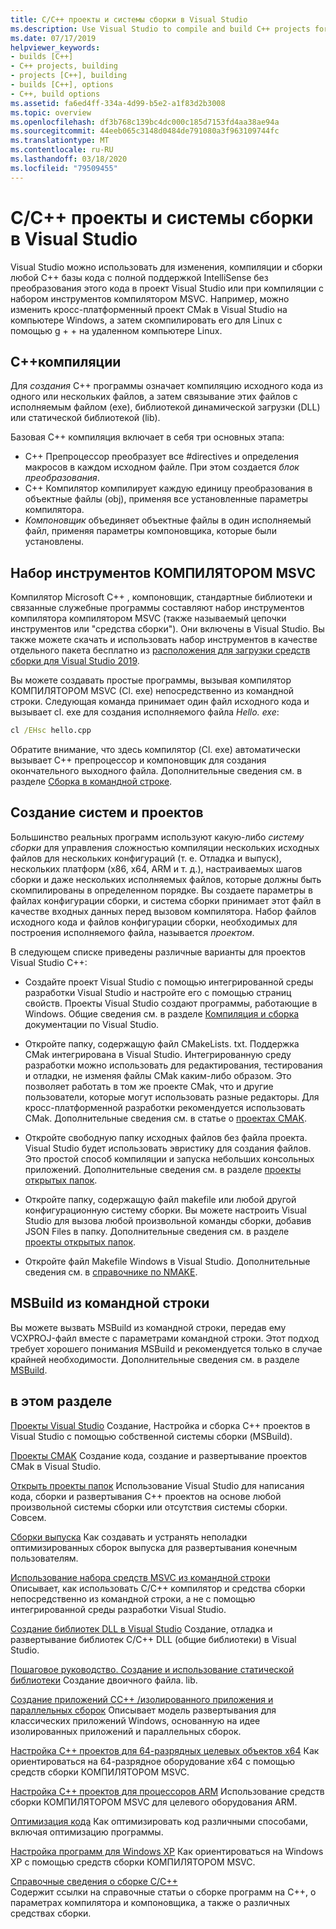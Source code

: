 ```yaml
---
title: C/C++ проекты и системы сборки в Visual Studio
ms.description: Use Visual Studio to compile and build C++ projects for Windows, ARM or Linux based on any project system.
ms.date: 07/17/2019
helpviewer_keywords:
- builds [C++]
- C++ projects, building
- projects [C++], building
- builds [C++], options
- C++, build options
ms.assetid: fa6ed4ff-334a-4d99-b5e2-a1f83d2b3008
ms.topic: overview
ms.openlocfilehash: df3b768c139bc4dc000c185d7153fd4aa38ae94a
ms.sourcegitcommit: 44eeb065c3148d0484de791080a3f963109744fc
ms.translationtype: MT
ms.contentlocale: ru-RU
ms.lasthandoff: 03/18/2020
ms.locfileid: "79509455"
---
```

# <a name="cc-projects-and-build-systems-in-visual-studio"></a>C/C++ проекты и системы сборки в Visual Studio

Visual Studio можно использовать для изменения, компиляции и сборки любой C++ базы кода с полной поддержкой IntelliSense без преобразования этого кода в проект Visual Studio или при компиляции с набором инструментов компилятором MSVC. Например, можно изменить кросс-платформенный проект CMak в Visual Studio на компьютере Windows, а затем скомпилировать его для Linux с помощью g + + на удаленном компьютере Linux.

## <a name="c-compilation"></a>C++компиляции

Для *создания* C++ программы означает компиляцию исходного кода из одного или нескольких файлов, а затем связывание этих файлов с исполняемым файлом (exe), библиотекой динамической загрузки (DLL) или статической библиотекой (lib). 

Базовая C++ компиляция включает в себя три основных этапа:

- C++ Препроцессор преобразует все #directives и определения макросов в каждом исходном файле. При этом создается *блок преобразования*.
- C++ Компилятор компилирует каждую единицу преобразования в объектные файлы (obj), применяя все установленные параметры компилятора.
- *Компоновщик* объединяет объектные файлы в один исполняемый файл, применяя параметры компоновщика, которые были установлены. 

## <a name="the-msvc-toolset"></a>Набор инструментов КОМПИЛЯТОРОМ MSVC

Компилятор Microsoft C++ , компоновщик, стандартные библиотеки и связанные служебные программы составляют набор инструментов компилятора компилятором MSVC (также называемый цепочки инструментов или "средства сборки"). Они включены в Visual Studio. Вы также можете скачать и использовать набор инструментов в качестве отдельного пакета бесплатно из [расположения для загрузки средств сборки для Visual Studio 2019](https://visualstudio.microsoft.com/downloads/#build-tools-for-visual-studio-2019).

Вы можете создавать простые программы, вызывая компилятор КОМПИЛЯТОРОМ MSVC (Cl. exe) непосредственно из командной строки. Следующая команда принимает один файл исходного кода и вызывает cl. exe для создания исполняемого файла *Hello. exe*: 

```cmd
cl /EHsc hello.cpp
```

Обратите внимание, что здесь компилятор (Cl. exe) автоматически вызывает C++ препроцессор и компоновщик для создания окончательного выходного файла.  Дополнительные сведения см. в разделе [Сборка в командной строке](building-on-the-command-line.md).

## <a name="build-systems-and-projects"></a>Создание систем и проектов

Большинство реальных программ используют какую-либо *систему сборки* для управления сложностью компиляции нескольких исходных файлов для нескольких конфигураций (т. е. Отладка и выпуск), нескольких платформ (x86, x64, ARM и т. д.), настраиваемых шагов сборки и даже нескольких исполняемых файлов, которые должны быть скомпилированы в определенном порядке. Вы создаете параметры в файлах конфигурации сборки, и система сборки принимает этот файл в качестве входных данных перед вызовом компилятора. Набор файлов исходного кода и файлов конфигурации сборки, необходимых для построения исполняемого файла, называется *проектом*. 

В следующем списке приведены различные варианты для проектов Visual Studio C++:

- Создайте проект Visual Studio с помощью интегрированной среды разработки Visual Studio и настройте его с помощью страниц свойств. Проекты Visual Studio создают программы, работающие в Windows. Общие сведения см. в разделе [Компиляция и сборка](/visualstudio/ide/compiling-and-building-in-visual-studio) документации по Visual Studio.

- Откройте папку, содержащую файл CMakeLists. txt. Поддержка CMak интегрирована в Visual Studio. Интегрированную среду разработки можно использовать для редактирования, тестирования и отладки, не изменяя файлы CMak каким-либо образом. Это позволяет работать в том же проекте CMak, что и другие пользователи, которые могут использовать разные редакторы. Для кросс-платформенной разработки рекомендуется использовать CMak. Дополнительные сведения см. в статье о [проектах CMAK](cmake-projects-in-visual-studio.md).
 
- Откройте свободную папку исходных файлов без файла проекта. Visual Studio будет использовать эвристику для создания файлов. Это простой способ компиляции и запуска небольших консольных приложений. Дополнительные сведения см. в разделе [проекты открытых папок](open-folder-projects-cpp.md).

- Откройте папку, содержащую файл makefile или любой другой конфигурационную систему сборки. Вы можете настроить Visual Studio для вызова любой произвольной команды сборки, добавив JSON Files в папку. Дополнительные сведения см. в разделе [проекты открытых папок](open-folder-projects-cpp.md).
 
- Откройте файл Makefile Windows в Visual Studio. Дополнительные сведения см. в [справочнике по NMAKE](reference/nmake-reference.md).

## <a name="msbuild-from-the-command-line"></a>MSBuild из командной строки 

Вы можете вызвать MSBuild из командной строки, передав ему VCXPROJ-файл вместе с параметрами командной строки. Этот подход требует хорошего понимания MSBuild и рекомендуется только в случае крайней необходимости. Дополнительные сведения см. в разделе [MSBuild](msbuild-visual-cpp.md).

## <a name="in-this-section"></a>в этом разделе

[Проекты Visual Studio](creating-and-managing-visual-cpp-projects.md) Создание, Настройка и сборка C++ проектов в Visual Studio с помощью собственной системы сборки (MSBuild).

[Проекты CMAK](cmake-projects-in-visual-studio.md) Создание кода, создание и развертывание проектов CMak в Visual Studio.

[Открыть проекты папок](open-folder-projects-cpp.md) Использование Visual Studio для написания кода, сборки и развертывания C++ проектов на основе любой произвольной системы сборки или отсутствия системы сборки. Совсем. 

[Сборки выпуска](release-builds.md) Как создавать и устранять неполадки оптимизированных сборок выпуска для развертывания конечным пользователям.

[Использование набора средств MSVC из командной строки](building-on-the-command-line.md)<br/>
Описывает, как использовать C/C++ компилятор и средства сборки непосредственно из командной строки, а не с помощью интегрированной среды разработки Visual Studio.

[Создание библиотек DLL в Visual Studio](dlls-in-visual-cpp.md) Создание, отладка и развертывание библиотек C/C++ DLL (общие библиотеки) в Visual Studio.

[Пошаговое руководство. Создание и использование статической библиотеки](walkthrough-creating-and-using-a-static-library-cpp.md) Создание двоичного файла. lib.

[Создание приложений CC++ /изолированного приложения и параллельных сборок](building-c-cpp-isolated-applications-and-side-by-side-assemblies.md) Описывает модель развертывания для классических приложений Windows, основанную на идее изолированных приложений и параллельных сборок.

[Настройка C++ проектов для 64-разрядных целевых объектов x64](configuring-programs-for-64-bit-visual-cpp.md) Как ориентироваться на 64-разрядное оборудование x64 с помощью средств сборки КОМПИЛЯТОРОМ MSVC.

[Настройка C++ проектов для процессоров ARM](configuring-programs-for-arm-processors-visual-cpp.md) Использование средств сборки КОМПИЛЯТОРОМ MSVC для целевого оборудования ARM.

[Оптимизация кода](optimizing-your-code.md) Как оптимизировать код различными способами, включая оптимизацию программы.

[Настройка программ для Windows XP](configuring-programs-for-windows-xp.md) Как ориентироваться на Windows XP с помощью средств сборки КОМПИЛЯТОРОМ MSVC.

[Справочные сведения о сборке C/C++](reference/c-cpp-building-reference.md)<br/>
Содержит ссылки на справочные статьи о сборке программ на C++, о параметрах компилятора и компоновщика, а также о различных средствах сборки.
